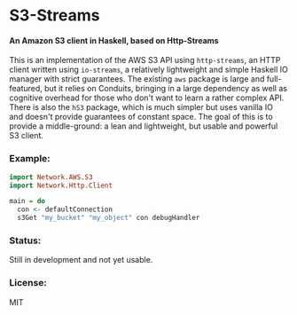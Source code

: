 # S3-Streams

#### An Amazon S3 client in Haskell, based on Http-Streams

This is an implementation of the AWS S3 API using `http-streams`, an HTTP client written using `io-streams`, a relatively lightweight and simple Haskell IO manager with strict guarantees. The existing `aws` package is large and full-featured, but it relies on Conduits, bringing in a large dependency as well as cognitive overhead for those who don't want to learn a rather complex API. There is also the `hS3` package, which is much simpler but uses vanilla IO and doesn't provide guarantees of constant space. The goal of this is to provide a middle-ground: a lean and lightweight, but usable and powerful S3 client.

### Example:

```haskell
import Network.AWS.S3
import Network.Http.Client

main = do
  con <- defaultConnection
  s3Get "my_bucket" "my_object" con debugHandler
```

### Status:

Still in development and not yet usable.

### License: 

MIT
